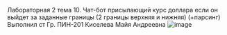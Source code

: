 Лабораторная 2 тема 10. Чат-бот присылающий курс доллара если он выйдет за заданные границы (2 границы верхняя и нижняя) (+парсинг)
Выполнил ст Гр. ПИН-201 Киселева Майя Андреевна
![image](https://github.com/supertaco40/Lab2/assets/106879476/3a22ab58-f603-42a7-8344-f134ed3eafbc)
